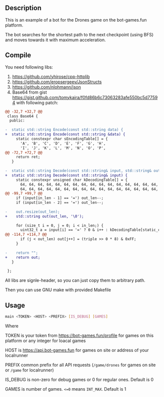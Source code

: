 ## Description

This is an example of a bot for the Drones game on the bot-games.fun platform.

The bot searches for the shortest path to the next checkpoint (using BFS) and moves towards it with maximum acceleration.

## Compile

You need following libs:

1. https://github.com/yhirose/cpp-httplib
2. https://github.com/eropsergeev/JsonStructs
3. https://github.com/nlohmann/json
4. Base64 from gist https://gist.github.com/tomykaira/f0fd86b6c73063283afe550bc5d77594 with following patch:

```diff
@@ -32,7 +32,7 @@
 class Base64 {
  public:
 
-  static std::string Encode(const std::string data) {
+  static std::string Encode(const std::string &data) {
     static constexpr char sEncodingTable[] = {
       'A', 'B', 'C', 'D', 'E', 'F', 'G', 'H',
       'I', 'J', 'K', 'L', 'M', 'N', 'O', 'P',
@@ -72,7 +72,7 @@
     return ret;
   }
 
-  static std::string Decode(const std::string& input, std::string& out) {
+  static std::string Decode(const std::string& input) {
     static constexpr unsigned char kDecodingTable[] = {
       64, 64, 64, 64, 64, 64, 64, 64, 64, 64, 64, 64, 64, 64, 64, 64,
       64, 64, 64, 64, 64, 64, 64, 64, 64, 64, 64, 64, 64, 64, 64, 64,
@@ -99,7 +99,7 @@
     if (input[in_len - 1] == '=') out_len--;
     if (input[in_len - 2] == '=') out_len--;
 
-    out.resize(out_len);
+    std::string out(out_len, '\0');
 
     for (size_t i = 0, j = 0; i < in_len;) {
       uint32_t a = input[i] == '=' ? 0 & i++ : kDecodingTable[static_cast<int>(input[i++])];
@@ -114,7 +114,7 @@
       if (j < out_len) out[j++] = (triple >> 0 * 8) & 0xFF;
     }
 
-    return "";
+    return out;
   }
 
 };
```

All libs are signle-header, so you can just copy them to arbitrary path.

Then you can use GNU make with provided Makefile

## Usage

```bash
main <TOKEN> <HOST> <PREFIX> [IS_DEBUG] [GAMES]
```

Where

TOKEN is your token from https://bot-games.fun/profile for games on this platform or any integer for loacal games

HOST is https://api.bot-games.fun for games on site or address of your localrunner

PREFIX common prefix for all API requests (`/game/drones` for games on site or `/game` for localrunner)

IS_DEBUG is non-zero for debug games or 0 for regular ones. Default is 0

GAMES is number of games. `<=0` means `INT_MAX`. Default is 1
